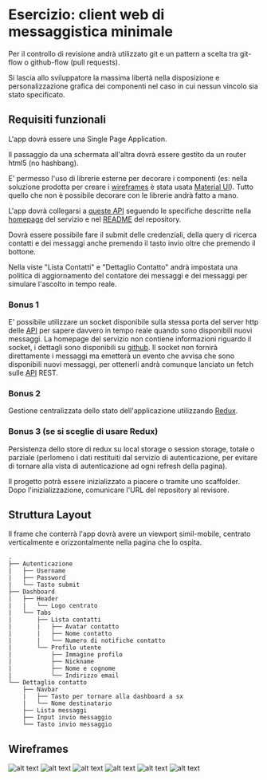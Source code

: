 # Esercizio: client web di messaggistica minimale

Per il controllo di revisione andrà utilizzato git e un pattern a scelta tra git-flow o github-flow (pull requests).

Si lascia allo sviluppatore la massima libertà nella disposizione e personalizzazione grafica dei componenti nel caso in cui nessun vincolo sia stato specificato.

## Requisiti funzionali

L'app dovrà essere una Single Page Application.

Il passaggio da una schermata all'altra dovrà essere gestito da un router html5 (no hashbang).

E' permesso l'uso di librerie esterne per decorare i componenti (es: nella soluzione prodotta per creare i [wireframes](#wireframes) è stata usata [Material UI](https://mui.com/)).
Tutto quello che non è possibile decorare con le librerie andrà fatto a mano.

L'app dovrà collegarsi a [queste API](https://chat-server-challenge.herokuapp.com/) seguendo le specifiche descritte nella [homepage](https://chat-server-challenge.herokuapp.com/) del servizio e nel [README](https://github.com/bemindinteractive/chat-server-challenge/blob/main/README.md#chat-server-challenge) del repository.

Dovrà essere possibile fare il submit delle credenziali, della query di ricerca contatti e dei messaggi anche premendo il tasto invio oltre che premendo il bottone.

Nella viste "Lista Contatti" e "Dettaglio Contatto" andrà impostata una politica di aggiornamento del contatore dei messaggi e dei messaggi per simulare l'ascolto in tempo reale.

### Bonus 1

E' possibile utilizzare un socket disponibile sulla stessa porta del server http delle [API](https://chat-server-challenge.herokuapp.com/) per sapere davvero in tempo reale quando sono disponibili nuovi messaggi.
La homepage del servizio non contiene informazioni riguardo il socket, i dettagli sono disponibili su [github](https://github.com/bemindinteractive/chat-server-challenge). Il socket non fornirà direttamente i messaggi ma emetterà un evento che avvisa che sono disponibili nuovi messaggi, per ottenerli andrà comunque lanciato un fetch sulle [API](https://chat-server-challenge.herokuapp.com/) REST.

### Bonus 2

Gestione centralizzata dello stato dell'applicazione utilizzando [Redux](https://redux.js.org/).

### Bonus 3 (se si sceglie di usare Redux)

Persistenza dello store di redux su local storage o session storage, totale o parziale (perlomeno i dati restituiti dal servizio di autenticazione, per evitare di tornare alla vista di autenticazione ad ogni refresh della pagina).

Il progetto potrà essere inizializzato a piacere o tramite uno scaffolder. Dopo l'inizializzazione, comunicare l'URL del repository al revisore.

## Struttura Layout

Il frame che conterrà l'app dovrà avere un viewport simil-mobile, centrato verticalmente e orizzontalmente nella pagina che lo ospita.

```
.
├── Autenticazione
|   ├── Username
|   ├── Password
|   └── Tasto submit
├── Dashboard
|   ├── Header
|   |   └── Logo centrato
|   └── Tabs
|       ├── Lista contatti
|       |   ├── Avatar contatto
|       |   ├── Nome contatto
|       |   └── Numero di notifiche contatto
|       └── Profilo utente
|           ├── Immagine profilo
|           ├── Nickname
|           ├── Nome e cognome
|           └── Indirizzo email
└── Dettaglio contatto
    ├── Navbar
    |   ├── Tasto per tornare alla dashboard a sx
    |   └── Nome destinatario
    ├── Lista messaggi
    ├── Input invio messaggio
    └── Tasto invio messaggio
```

<a name="wireframes">
</a>

## Wireframes


![alt text](./docs/images/login.png "Autenticazione")
![alt text](./docs/images/login_loading.png "Autenticazione in corso")
![alt text](./docs/images/contacts.png "Lista contatti")
![alt text](./docs/images/contacts_unread.png "Lista contatti con nuovi messaggi")
![alt text](./docs/images/contact_history.png "Dettaglio contatto")
![alt text](./docs/images/profile.png "Profilo")
